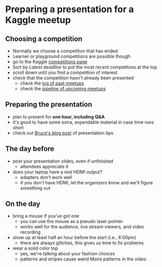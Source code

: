 # Preparing a presentation for a Kaggle meetup

## Choosing a competition

- Normally we choose a competition that has ended
- Learner or playground competitions are possible though
- go to the Kaggle [competitions page](https://www.kaggle.com/competitions)
- Sort by _Latest deadline_ to put the most recent competitons at the top
- scroll down until you find a competition of interest
- check that the competition hasn't already been presented
    - check the [log of past meetups](https://docs.google.com/spreadsheets/d/1dmunY2g2Is-S6PlfKVZy_99zbIGvVD-f4Omu_rcXrLo/edit?usp=sharing)
    - check the [pipeline of upcoming meetups](https://docs.google.com/spreadsheets/d/1YOVuiNuKMd6A5QCLNnNXCZX7UxiCL4dKv5bOq8K0gmw/edit?usp=sharing)

## Preparing the presentation

- plan to present for **one hour, including Q&A**
- it's good to have some extra, expendable material in case time runs short
- check out [Bruce's blog post](http://blog.kaggle.com/2017/08/09/learn-data-science-from-kaggle-competition-meetups/) of presentation tips

## The day before

- post your presentation slides, even if unfinished
    - attendees appreciate it
- does your laptop have a _real_ HDMI output?
    - adapters don't work well
    - if you don't have HDMI, let the organizers know and we'll figure something out

## On the day

- bring a mouse if you've got one
    - you can use the mouse as a pseudo laser pointer
    - works well for the audience, live stream viewers, and video recording
- show up at least half an hour before the start (i.e., 6:00pm)
    - there are always glitches, this gives us time to fix problems
- wear a solid color top
    - yes, we're talking about your fashion choices
    - patterns and stripes cause weird Moiré patterns in the video
